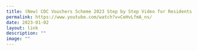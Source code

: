 ```yaml
---
title: (New) CDC Vouchers Scheme 2023 Step by Step Video for Residents (English)
permalink: https://www.youtube.com/watch?v=CeHvLfmA_ns/
date: 2023-01-02
layout: link
description: ""
image: ""
---
```



